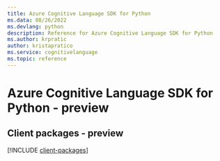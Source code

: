 ```yaml
---
title: Azure Cognitive Language SDK for Python
ms.data: 08/26/2022
ms.devlang: python
description: Reference for Azure Cognitive Language SDK for Python
ms.author: krpratic
author: kristapratico
ms.service: cognitivelanguage
ms.topic: reference
---
```

# Azure Cognitive Language SDK for Python - preview

## Client packages - preview
[!INCLUDE [client-packages](cognitive-language-client-index.md)]
